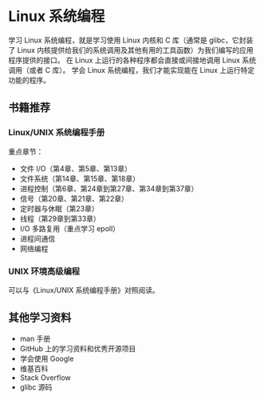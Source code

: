 # Linux 系统编程

学习 Linux 系统编程，就是学习使用 Linux 内核和 C 库（通常是 glibc，它封装了 Linux 内核提供给我们的系统调用及其他有用的工具函数）为我们编写的应用程序提供的接口。
在 Linux 上运行的各种程序都会直接或间接地调用 Linux 系统调用（或者 C 库）。
学会 Linux 系统编程，我们才能实现能在 Linux 上运行特定功能的程序。

## 书籍推荐

### Linux/UNIX 系统编程手册

重点章节：

- 文件 I/O（第4章、第5章、第13章）
- 文件系统（第14章、第15章、第18章）
- 进程控制（第6章、第24章到第27章、第34章到第37章）
- 信号（第20章、第21章、第22章）
- 定时器与休眠（第23章）
- 线程（第29章到第33章）
- I/O 多路复用（重点学习 epoll）
- 进程间通信
- 网络编程

### UNIX 环境高级编程

可以与《Linux/UNIX 系统编程手册》对照阅读。

## 其他学习资料

- man 手册
- GitHub 上的学习资料和优秀开源项目
- 学会使用 Google
- 维基百科
- Stack Overflow
- glibc 源码
